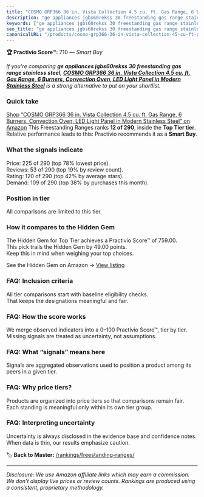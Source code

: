```yaml
---
title: "COSMO GRP366 36 in. Vista Collection 4.5 cu. ft. Gas Range, 6 Burners, Convection Oven, LED Light Panel in Modern Stainless Steel"
description: "ge appliances jgbs60rekss 30 freestanding gas range stainless steel: Data-driven within Top Tier ranking using the Practivio Score™. Positioned by quality, val…"
keywords: ["ge appliances jgbs60rekss 30 freestanding gas range stainless steel"]
seo_title: "ge appliances jgbs60rekss 30 freestanding gas range stainless steel — Smart Buy Top Tier (2025)"
canonicalURL: "/products/cosmo-grp366-36-in-vista-collection-45-cu-ft-gas-range-6-burners-convection-oven-led-light-panel-in-modern-stainless-steel-B07NLHMXB5/"
---
```


**🏆 Practivio Score™:** 710 — _Smart Buy_


*If you're comparing **ge appliances jgbs60rekss 30 freestanding gas range stainless steel**, **[COSMO GRP366 36 in. Vista Collection 4.5 cu. ft. Gas Range, 6 Burners, Convection Oven, LED Light Panel in Modern Stainless Steel](https://www.amazon.com/dp/B07NLHMXB5?tag=practivio-20)** is a strong alternative to put on your shortlist.*
### Quick take
[Shop “COSMO GRP366 36 in. Vista Collection 4.5 cu. ft. Gas Range, 6 Burners, Convection Oven, LED Light Panel in Modern Stainless Steel” on Amazon](https://www.amazon.com/dp/B07NLHMXB5?tag=practivio-20)
This Freestanding Ranges ranks **12 of 290**, inside the **Top Tier tier**.  
Relative performance leads to this: Practivio recommends it as a **Smart Buy**.

### What the signals indicate
Price: 225 of 290 (top 78% lowest price).  
Reviews: 53 of 290 (top 19% by review count).  
Rating: 120 of 290 (top 42% by average stars).  
Demand: 109 of 290 (top 38% by purchases this month).

### Position in tier
All comparisons are limited to this tier.

### How it compares to the Hidden Gem
The Hidden Gem for Top Tier achieves a Practivio Score™ of 759.00.  
This pick trails the Hidden Gem by 49.00 points.  
Keep this in mind when weighing your top choices.  

See the Hidden Gem on Amazon → [View listing](https://www.amazon.com/dp/B07MYBQKDX?tag=practivio-20)

### FAQ: Inclusion criteria
All tier comparisons start with baseline eligibility checks.  
That keeps the designations meaningful and fair.

### FAQ: How the score works
We merge observed indicators into a 0–100 Practivio Score™, tier by tier.  
Missing signals are treated as uncertainty, not assumptions.

### FAQ: What “signals” means here
Signals are aggregated observations used to position a product among its peers in a given tier.

### FAQ: Why price tiers?
Products are organized into price tiers so that comparisons remain fair.  
Each standing is meaningful only within its own tier group.

### FAQ: Interpreting uncertainty
Uncertainty is always disclosed in the evidence base and confidence notes.  
When data is thin, our results emphasize caution.


🏷️ **Back to Master:** [/rankings/freestanding-ranges/](/rankings/freestanding-ranges/)

---
_Disclosure: We use Amazon affiliate links which may earn a commission. We don’t display live prices or review counts. Rankings are produced using a consistent, proprietary methodology._
